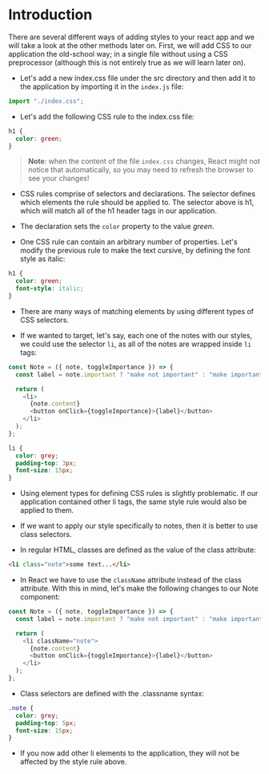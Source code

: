 # Introduction

There are several different ways of adding styles to your react app and we will take a look at the other methods later on. First, we will add CSS to our application the old-school way; in a single file without using a CSS preprocessor (although this is not entirely true as we will learn later on).

- Let's add a new index.css file under the src directory and then add it to the application by importing it in the `index.js` file:

```js
import "./index.css";
```

- Let's add the following CSS rule to the index.css file:

```css
h1 {
  color: green;
}
```

> **Note**: when the content of the file `index.css` changes, React might not notice that automatically, so you may need to refresh the browser to see your changes!

- CSS rules comprise of selectors and declarations. The selector defines which elements the rule should be applied to. The selector above is h1, which will match all of the h1 header tags in our application.

- The declaration sets the `color` property to the value _green_.

- One CSS rule can contain an arbitrary number of properties. Let's modify the previous rule to make the text cursive, by defining the font style as italic:

```css
h1 {
  color: green;
  font-style: italic;
}
```

- There are many ways of matching elements by using different types of CSS selectors.

- If we wanted to target, let's say, each one of the notes with our styles, we could use the selector `li`, as all of the notes are wrapped inside `li` tags:

```js
const Note = ({ note, toggleImportance }) => {
  const label = note.important ? "make not important" : "make important";

  return (
    <li>
      {note.content}
      <button onClick={toggleImportance}>{label}</button>
    </li>
  );
};
```

```css
li {
  color: grey;
  padding-top: 3px;
  font-size: 15px;
}
```

- Using element types for defining CSS rules is slightly problematic. If our application contained other li tags, the same style rule would also be applied to them.

- If we want to apply our style specifically to notes, then it is better to use class selectors.

- In regular HTML, classes are defined as the value of the class attribute:

```html
<li class="note">some text...</li>
```

- In React we have to use the `className` attribute instead of the class attribute. With this in mind, let's make the following changes to our Note component:

```js
const Note = ({ note, toggleImportance }) => {
  const label = note.important ? "make not important" : "make important";

  return (
    <li className="note">
      {note.content}
      <button onClick={toggleImportance}>{label}</button>
    </li>
  );
};
```

- Class selectors are defined with the .classname syntax:

```css
.note {
  color: grey;
  padding-top: 5px;
  font-size: 15px;
}
```

- If you now add other li elements to the application, they will not be affected by the style rule above.


